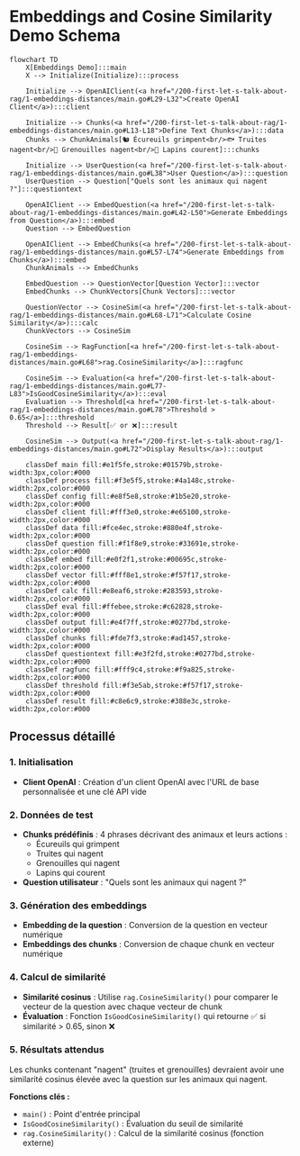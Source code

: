 # Embeddings and Cosine Similarity Demo Schema

```mermaid
flowchart TD
    X[Embeddings Demo]:::main
    X --> Initialize(Initialize):::process

    Initialize --> OpenAIClient(<a href="/200-first-let-s-talk-about-rag/1-embeddings-distances/main.go#L29-L32">Create OpenAI Client</a>):::client

    Initialize --> Chunks(<a href="/200-first-let-s-talk-about-rag/1-embeddings-distances/main.go#L13-L18">Define Text Chunks</a>):::data
    Chunks --> ChunkAnimals[🐿️ Écureuils grimpent<br/>🐟 Truites nagent<br/>🐸 Grenouilles nagent<br/>🐰 Lapins courent]:::chunks

    Initialize --> UserQuestion(<a href="/200-first-let-s-talk-about-rag/1-embeddings-distances/main.go#L38">User Question</a>):::question
    UserQuestion --> Question["Quels sont les animaux qui nagent ?"]:::questiontext

    OpenAIClient --> EmbedQuestion(<a href="/200-first-let-s-talk-about-rag/1-embeddings-distances/main.go#L42-L50">Generate Embeddings from Question</a>):::embed
    Question --> EmbedQuestion

    OpenAIClient --> EmbedChunks(<a href="/200-first-let-s-talk-about-rag/1-embeddings-distances/main.go#L57-L74">Generate Embeddings from Chunks</a>):::embed
    ChunkAnimals --> EmbedChunks

    EmbedQuestion --> QuestionVector[Question Vector]:::vector
    EmbedChunks --> ChunkVectors[Chunk Vectors]:::vector

    QuestionVector --> CosineSim(<a href="/200-first-let-s-talk-about-rag/1-embeddings-distances/main.go#L68-L71">Calculate Cosine Similarity</a>):::calc
    ChunkVectors --> CosineSim

    CosineSim --> RagFunction[<a href="/200-first-let-s-talk-about-rag/1-embeddings-distances/main.go#L68">rag.CosineSimilarity</a>]:::ragfunc

    CosineSim --> Evaluation(<a href="/200-first-let-s-talk-about-rag/1-embeddings-distances/main.go#L77-L83">IsGoodCosineSimilarity</a>):::eval
    Evaluation --> Threshold[<a href="/200-first-let-s-talk-about-rag/1-embeddings-distances/main.go#L78">Threshold > 0.65</a>]:::threshold
    Threshold --> Result[✅ or ❌]:::result

    CosineSim --> Output(<a href="/200-first-let-s-talk-about-rag/1-embeddings-distances/main.go#L72">Display Results</a>):::output

    classDef main fill:#e1f5fe,stroke:#01579b,stroke-width:3px,color:#000
    classDef process fill:#f3e5f5,stroke:#4a148c,stroke-width:2px,color:#000
    classDef config fill:#e8f5e8,stroke:#1b5e20,stroke-width:2px,color:#000
    classDef client fill:#fff3e0,stroke:#e65100,stroke-width:2px,color:#000
    classDef data fill:#fce4ec,stroke:#880e4f,stroke-width:2px,color:#000
    classDef question fill:#f1f8e9,stroke:#33691e,stroke-width:2px,color:#000
    classDef embed fill:#e0f2f1,stroke:#00695c,stroke-width:2px,color:#000
    classDef vector fill:#fff8e1,stroke:#f57f17,stroke-width:2px,color:#000
    classDef calc fill:#e8eaf6,stroke:#283593,stroke-width:2px,color:#000
    classDef eval fill:#ffebee,stroke:#c62828,stroke-width:2px,color:#000
    classDef output fill:#e4f7ff,stroke:#0277bd,stroke-width:3px,color:#000
    classDef chunks fill:#fde7f3,stroke:#ad1457,stroke-width:2px,color:#000
    classDef questiontext fill:#e3f2fd,stroke:#0277bd,stroke-width:2px,color:#000
    classDef ragfunc fill:#fff9c4,stroke:#f9a825,stroke-width:2px,color:#000
    classDef threshold fill:#f3e5ab,stroke:#f57f17,stroke-width:2px,color:#000
    classDef result fill:#c8e6c9,stroke:#388e3c,stroke-width:2px,color:#000
```

## Processus détaillé

### 1. Initialisation
- **Client OpenAI** : Création d'un client OpenAI avec l'URL de base personnalisée et une clé API vide

### 2. Données de test
- **Chunks prédéfinis** : 4 phrases décrivant des animaux et leurs actions :
  - Écureuils qui grimpent
  - Truites qui nagent
  - Grenouilles qui nagent
  - Lapins qui courent
- **Question utilisateur** : "Quels sont les animaux qui nagent ?"

### 3. Génération des embeddings
- **Embedding de la question** : Conversion de la question en vecteur numérique
- **Embeddings des chunks** : Conversion de chaque chunk en vecteur numérique

### 4. Calcul de similarité
- **Similarité cosinus** : Utilise `rag.CosineSimilarity()` pour comparer le vecteur de la question avec chaque vecteur de chunk
- **Évaluation** : Fonction `IsGoodCosineSimilarity()` qui retourne ✅ si similarité > 0.65, sinon ❌

### 5. Résultats attendus
Les chunks contenant "nagent" (truites et grenouilles) devraient avoir une similarité cosinus élevée avec la question sur les animaux qui nagent.

**Fonctions clés :**
- `main()` : Point d'entrée principal
- `IsGoodCosineSimilarity()` : Évaluation du seuil de similarité
- `rag.CosineSimilarity()` : Calcul de la similarité cosinus (fonction externe)